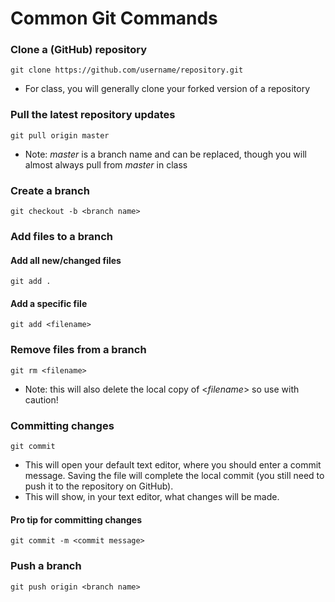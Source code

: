 # Common Git Commands

### Clone a (GitHub) repository
    git clone https://github.com/username/repository.git
* For class, you will generally clone your forked version of a repository

### Pull the latest repository updates
    git pull origin master
    
* Note: *master* is a branch name and can be replaced, though you will almost always pull from *master* in class

### Create a branch
    git checkout -b <branch name>
    
### Add files to a branch

#### Add all new/changed files
    git add .

#### Add a specific file
    git add <filename>
    
### Remove files from a branch
    git rm <filename>
* Note: this will also delete the local copy of &lt;*filename*&gt; so use with caution!

### Committing changes
    git commit
* This will open your default text editor, where you should enter a commit message. Saving the file will complete the local commit (you still need to push it to the repository on GitHub).
* This will show, in your text editor, what changes will be made.

#### Pro tip for committing changes
    git commit -m <commit message>

### Push a branch
    git push origin <branch name>
     
